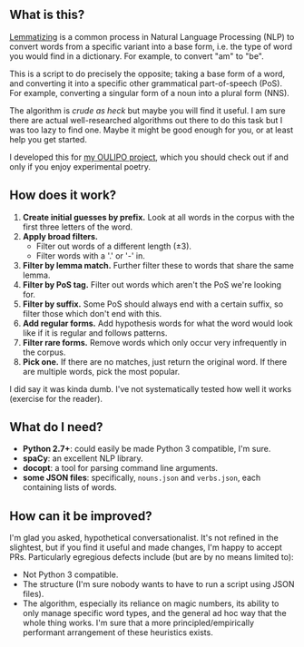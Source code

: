 ## What is this?
[Lemmatizing](https://nlp.stanford.edu/IR-book/html/htmledition/stemming-and-lemmatization-1.html) is a common process in Natural Language Processing (NLP) to convert
words from a specific variant into a base form, i.e. the type of word you would
find in a dictionary. For example, to convert "am" to "be".

This is a script to do precisely the opposite; taking a base form of a word, 
and converting it into a specific other grammatical part-of-speech (PoS). For 
example, converting a singular form of a noun into a plural form (NNS).

The algorithm is _crude as heck_ but maybe you will find it useful. I am sure
there are actual well-researched algorithms out there to do this task but I was
too lazy to find one. Maybe it might be good enough for you, or at least help
you get started. 

I developed this for [my OULIPO project](http://oulipo.samwhitehall.com), which 
you should check out if and only if you enjoy experimental poetry.

## How does it work?

1) **Create initial guesses by prefix.** Look at all words in the corpus with
the first three letters of the word.
2) **Apply broad filters.** 
    * Filter out words of a different length (±3).
    * Filter words with a '.' or '-' in.
3) **Filter by lemma match.** Further filter these to words that share the same
lemma.
4) **Filter by PoS tag.** Filter out words which aren't the PoS we're looking
for.
5) **Filter by suffix.** Some PoS should always end with a certain suffix, so 
filter those which don't end with this.
6) **Add regular forms.** Add hypothesis words for what the word would look
like if it is regular and follows patterns.
7) **Filter rare forms.** Remove words which only occur very infrequently in
the corpus.
8) **Pick one.** If there are no matches, just return the original word. If
there are multiple words, pick the most popular.


I did say it was kinda dumb. I've not systematically tested how well it works
(exercise for the reader).

## What do I need?

* **Python 2.7+**: could easily be made Python 3 compatible, I'm sure.
* **spaCy**: an excellent NLP library.
* **docopt**: a tool for parsing command line arguments.
* **some JSON files**: specifically, `nouns.json` and `verbs.json`, each
  containing lists of words.

## How can it be improved?
I'm glad you asked, hypothetical conversationalist. It's not refined in the 
slightest, but if you find it useful and made changes, I'm happy to accept 
PRs. Particularly egregious defects include (but are by no means limited to):

* Not Python 3 compatible.
* The structure (I'm sure nobody wants to have to run a script using JSON 
  files).
* The algorithm, especially its reliance on magic numbers, its ability to
  only manage specific word types, and the general ad hoc way that the
  whole thing works. I'm sure that a more principled/empirically performant
  arrangement of these heuristics exists.
